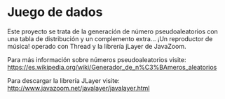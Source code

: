 # Juego de dados
Este proyecto se trata de la generación de número pseudoaleatorios con una tabla de distribución y un complemento extra... ¡Un reproductor de música! operado con Thread y la librería jLayer de JavaZoom.

Para más información sobre números pseudoaleatorios visite: https://es.wikipedia.org/wiki/Generador_de_n%C3%BAmeros_aleatorios

Para descargar la librería JLayer visite: http://www.javazoom.net/javalayer/javalayer.html
